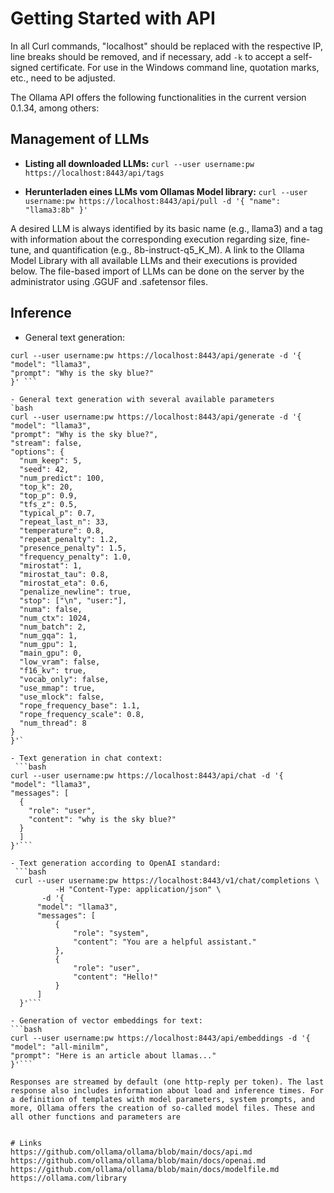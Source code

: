 # Getting Started with API

In all Curl commands, "localhost" should be replaced with the respective IP, line breaks should be removed, and if necessary, add `-k` to accept a self-signed certificate. For use in the Windows command line, quotation marks, etc., need to be adjusted.

The Ollama API offers the following functionalities in the current version 0.1.34, among others:

## Management of LLMs
- **Listing all downloaded LLMs:**
  `curl --user username:pw https://localhost:8443/api/tags`

- **Herunterladen eines LLMs vom Ollamas Model library:**
  `
  curl --user username:pw https://localhost:8443/api/pull -d '{
  "name": "llama3:8b"
  }'
  `

A desired LLM is always identified by its basic name (e.g., llama3) and a tag with information about the corresponding execution regarding size, fine-tune, and quantification (e.g., 8b-instruct-q5_K_M). A link to the Ollama Model Library with all available LLMs and their executions is provided below. The file-based import of LLMs can be done on the server by the administrator using .GGUF and .safetensor files.

## Inference

 - General text generation:
  ```
  curl --user username:pw https://localhost:8443/api/generate -d '{
  "model": "llama3",
  "prompt": "Why is the sky blue?"
}' ```

 - General text generation with several available parameters
  `bash
  curl --user username:pw https://localhost:8443/api/generate -d '{
  "model": "llama3",
  "prompt": "Why is the sky blue?",
  "stream": false,
  "options": {
    "num_keep": 5,
    "seed": 42,
    "num_predict": 100,
    "top_k": 20,
    "top_p": 0.9,
    "tfs_z": 0.5,
    "typical_p": 0.7,
    "repeat_last_n": 33,
    "temperature": 0.8,
    "repeat_penalty": 1.2,
    "presence_penalty": 1.5,
    "frequency_penalty": 1.0,
    "mirostat": 1,
    "mirostat_tau": 0.8,
    "mirostat_eta": 0.6,
    "penalize_newline": true,
    "stop": ["\n", "user:"],
    "numa": false,
    "num_ctx": 1024,
    "num_batch": 2,
    "num_gqa": 1,
    "num_gpu": 1,
    "main_gpu": 0,
    "low_vram": false,
    "f16_kv": true,
    "vocab_only": false,
    "use_mmap": true,
    "use_mlock": false,
    "rope_frequency_base": 1.1,
    "rope_frequency_scale": 0.8,
    "num_thread": 8
  }
}'`
 
  - Text generation in chat context:
   ```bash
  curl --user username:pw https://localhost:8443/api/chat -d '{
  "model": "llama3",
  "messages": [
    {
      "role": "user",
      "content": "why is the sky blue?"
    }
    ]
  }'```
 
  - Text generation according to OpenAI standard:
   ```bash
   curl --user username:pw https://localhost:8443/v1/chat/completions \
    		-H "Content-Type: application/json" \
   		 -d '{
        "model": "llama3",
        "messages": [
            {
                "role": "system",
                "content": "You are a helpful assistant."
            },
            {
                "role": "user",
                "content": "Hello!"
            }
        ]
    }'```
 
  - Generation of vector embeddings for text:
  ```bash
  curl --user username:pw https://localhost:8443/api/embeddings -d '{
  "model": "all-minilm",
  "prompt": "Here is an article about llamas..."
}'```
 
 Responses are streamed by default (one http-reply per token). The last response also includes information about load and inference times. For a definition of templates with model parameters, system prompts, and more, Ollama offers the creation of so-called model files. These and all other functions and parameters are
 
 
# Links
https://github.com/ollama/ollama/blob/main/docs/api.md
https://github.com/ollama/ollama/blob/main/docs/openai.md
https://github.com/ollama/ollama/blob/main/docs/modelfile.md
https://ollama.com/library

 
